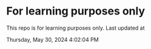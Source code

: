 # For learning purposes only
This repo is for learning purposes only.
Last updated at

Thursday, May 30, 2024 4:02:04 PM

